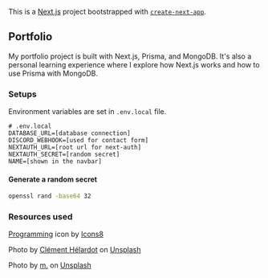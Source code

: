 This is a [Next.js](https://nextjs.org/) project bootstrapped
with [`create-next-app`](https://github.com/vercel/next.js/tree/canary/packages/create-next-app).

## Portfolio

My portfolio project is built with Next.js, Prisma, and MongoDB.
It's also a personal learning experience where I explore how Next.js works and how to use Prisma with MongoDB.

### Setups

Environment variables are set in `.env.local` file.

```code
# .env.local
DATABASE_URL=[database connection]
DISCORD_WEBHOOK=[used for contact form]
NEXTAUTH_URL=[root url for next-auth]
NEXTAUTH_SECRET=[random secret]
NAME=[shown in the navbar]
```

#### Generate a random secret

```bash
openssl rand -base64 32
```

### Resources used

<a target="_blank" href="https://icons8.com/icon/116827/programming">Programming</a> icon
by <a target="_blank" href="https://icons8.com">Icons8</a>

Photo by <a href="https://unsplash.com/@clemhlrdt?utm_source=unsplash&utm_medium=referral&utm_content=creditCopyText">
Clément Hélardot</a>
on <a href="https://unsplash.com/photos/95YRwf6CNw8?utm_source=unsplash&utm_medium=referral&utm_content=creditCopyText">
Unsplash</a>

Photo by <a href="https://unsplash.com/@m_____me?utm_source=unsplash&utm_medium=referral&utm_content=creditCopyText">
m.</a>
on <a href="https://unsplash.com/photos/ZzOa5G8hSPI?utm_source=unsplash&utm_medium=referral&utm_content=creditCopyText">
Unsplash</a>
  
